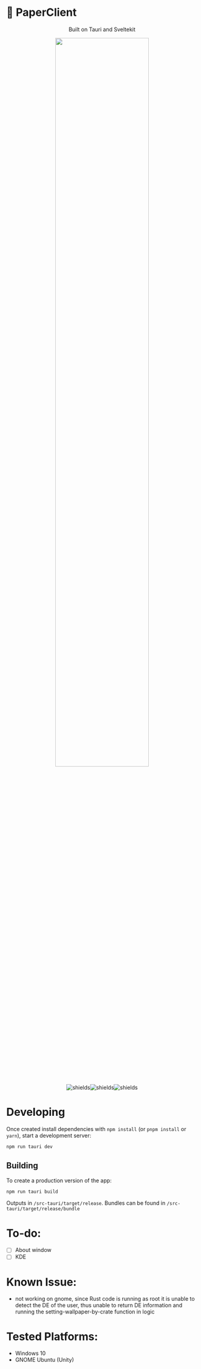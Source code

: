 <h1 aligh=center>📄 PaperClient</h1>

<p align="center">Built on Tauri and Sveltekit</p>

<p align="center">
<img width="70%" src="https://github.com/mango-systems/wallpaper-client-v2/assets/48552989/5721ab88-83ca-403c-9efb-46468fba7f3f">
</p>

<p align="center"><img src="https://img.shields.io/badge/tauri-%2324C8DB.svg?style=for-the-badge&amp;logo=tauri&amp;logoColor=%23FFFFFF" alt="shields"><img src="https://img.shields.io/badge/svelte-%23f1413d.svg?style=for-the-badge&amp;logo=svelte&amp;logoColor=white" alt="shields"><img src="https://img.shields.io/badge/rust-%23000000.svg?style=for-the-badge&amp;logo=rust&amp;logoColor=white" alt="shields"></p>



# Developing
Once created install dependencies with `npm install` (or `pnpm install` or `yarn`), start a development server:

```bash
npm run tauri dev
```

## Building

To create a production version of the app:

```bash
npm run tauri build
```

Outputs in `/src-tauri/target/release`.
Bundles can be found in `/src-tauri/target/release/bundle`

# To-do:
- [ ] About window
- [ ] KDE

# Known Issue:
- not working on gnome, since Rust code is running as root it is unable to detect the DE of the user, thus unable to return DE information and running the setting-wallpaper-by-crate function in logic

# Tested Platforms:
- Windows 10
- GNOME Ubuntu (Unity)
